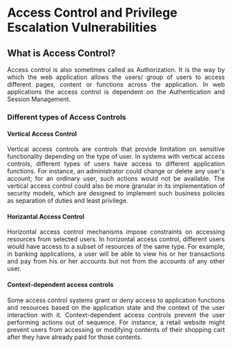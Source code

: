 # Access Control and Privilege Escalation Vulnerabilities

## What is Access Control?

<p align="justify"> 
Access control is also sometimes called as Authorization. It is the way by which the web application allows the users/ group of users to access different pages, content or functions across the application. In web applications the access control is dependent on the Authentication and Session Management. </p>

### Different types of Access Controls
#### Vertical Access Control
<p align="justify"> 
Vertical access controls are controls that provide limitation on sensitive functionality depending on the type of user. In systems with vertical access controls, different types of users have access to different application functions. For instance, an administrator could change or delete any user's account; for an ordinary user, such actions would not be available. The vertical access control could also be more granular in its implementation of security models, which are designed to implement such business policies as separation of duties and least privilege.
</p>

#### **Horizantal Access Control**
<p align="justify"> 
 Horizontal access control mechanisms impose constraints on accessing resources from selected users. In horizontal access control, different users would have access to a subset of resources of the same type. For example, in banking applications, a user will be able to view his or her transactions and pay from his or her accounts but not from the accounts of any other user.
</p>

#### Context-dependent access controls
<p align="justify"> 
 Some access control systems grant or deny access to application functions and resources based on the application state and the context of the user interaction with it. Context-dependent access controls prevent the user performing actions out of sequence. For instance, a retail website might prevent users from accessing or modifying contents of their shopping cart after they have already paid for those contents.
</p>
